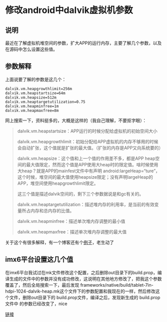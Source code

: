 # 修改android中dalvik虚拟机参数

## 说明

最近在了解虚拟机堆空间的参数，扩大APP的运行内存，主要了解几个参数，以及在源码中怎么设置这些值。

## 参数解释

上面说要了解的参数是这几个：

    dalvik.vm.heapgrowthlimit=256m
    dalvik.vm.heapstartsize=64m
    dalvik.vm.heapsize=512m
    dalvik.vm.heaptargetutilization=0.75
    dalvik.vm.heapminfree=1m
    dalvik.vm.heapmaxfree=8m

网上搜索一下，资料挺多的，大概是这样的（我自己理解，不要抠字眼）：

> dalvik.vm.heapstartsize：APP运行的时候分配给虚拟机的初始空间大小
>
> dalvik.vm.heapgrowthlimit：初始分配给APP虚拟机的内存不够用的时候会自动扩张，这个值就是扩张的最大值。（扩张的内存是APP又向系统要的）
>
> dalvik.vm.heapsize：这个值和上一个值的作用差不多，都是APP heap空间的最大值限定，然而这个值是APP使用大heap时的限定值。啥时候使用大heap？就是APP的mainfest文件中有声明 android:largeHeap=“ture”，这个时候，堆空间的最大值使用heapsize限定；没有声明largeHeap的APP，堆空间使用heapgrowthlimit限定。
>
> 这三个值是描述dalvik空间的，剩下三个参数据说是和gc有关的。
>
> dalvik.vm.heaptargetutilization：描述堆内存的利用率，是当前的有效变量所占内存和总内存的比值。
>
> dalvik.vm.heapminfree：描述单次堆内存调整的最小值
>
> dalvik.vm.heapmaxfree：描述单次堆内存调整的最大值

关于这个有很多解释，有一个博客还有个[例子](https://blog.csdn.net/cqupt_chen/article/details/11068129)，老生动了

## imx6平台设置这几个值

在imx6平台我试过在mk文件修改这个配置，之后删除out目录下的build.prop，编译生成的文件中的参数并没有成功修改，这说明在其他地方修改了，把我这个参数覆盖了，然后全局搜索一下，最后发现 frameworks/native/build/tablet-7in-hdpi-1024-dalvik-heap.mk这个文件下的参数配置和我现在的一样，然后修改这个文件，删除out目录下的 build.prop文件，编译之后，发现新生成的 build.prop 文件中 的参数已经改变了，nice

[链接](https://blog.csdn.net/weixin_45349811/article/details/108519810)
